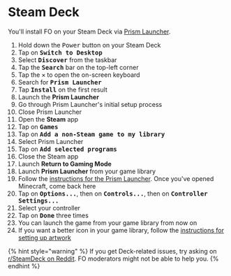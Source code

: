 # Steam Deck

You'll install FO on your Steam Deck via [Prism Launcher](prism-launcher.md).

1. Hold down the <kbd>Power</kbd> button on your Steam Deck
2. Tap on <kbd>**Switch to Desktop**</kbd>
3. Select <kbd>**Discover**</kbd> from the taskbar
4. Tap the <kbd>**Search**</kbd> bar on the top-left corner
5. Tap the <kbd>**✕**</kbd> to open the on-screen keyboard
6. Search for <kbd>**Prism Launcher**</kbd>
7. Tap <kbd>**Install**</kbd> on the first result
8. Launch the **Prism Launcher**
9. Go through Prism Launcher's initial setup process
10. Close Prism Launcher
11. Open the **Steam** app
12. Tap on <kbd>**Games**</kbd>
13. Tap on <kbd>**Add a non-Steam game to my library**</kbd>
14. Select Prism Launcher
15. Tap on <kbd>**Add selected programs**</kbd>
16. Close the Steam app
17. Launch **Return to Gaming Mode**
18. Launch **Prism Launcher** from your game library
19. Follow the [instructions for the Prism Launcher](prism-launcher.md). Once you've opened Minecraft, come back here
20. Tap on <kbd>**Options...**</kbd>, then on <kbd>**Controls...**</kbd>, then on <kbd>**Controller Settings...**</kbd>
21. Select your controller
22. Tap on <kbd>**Done**</kbd> three times
23. You can launch the game from your game library from now on
24. If you want a better icon in your game library, follow the [instructions for setting up artwork](https://prismlauncher.org/download/steam-deck/#setting-up-artwork)

{% hint style="warning" %}
If you get Deck-related issues, try asking on [r/SteamDeck on Reddit](https://old.reddit.com/r/steamdeck). FO moderators might not be able to help you.
{% endhint %}
